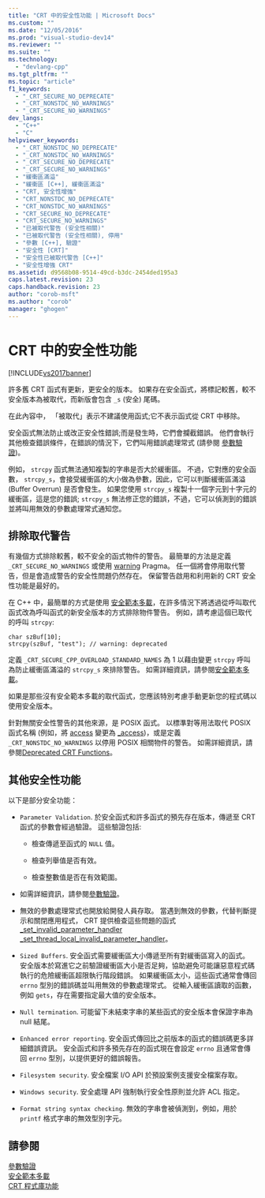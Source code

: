 ```yaml
---
title: "CRT 中的安全性功能 | Microsoft Docs"
ms.custom: ""
ms.date: "12/05/2016"
ms.prod: "visual-studio-dev14"
ms.reviewer: ""
ms.suite: ""
ms.technology: 
  - "devlang-cpp"
ms.tgt_pltfrm: ""
ms.topic: "article"
f1_keywords: 
  - "_CRT_SECURE_NO_DEPRECATE"
  - "_CRT_NONSTDC_NO_WARNINGS"
  - "_CRT_SECURE_NO_WARNINGS"
dev_langs: 
  - "C++"
  - "C"
helpviewer_keywords: 
  - "_CRT_NONSTDC_NO_DEPRECATE"
  - "_CRT_NONSTDC_NO_WARNINGS"
  - "_CRT_SECURE_NO_DEPRECATE"
  - "_CRT_SECURE_NO_WARNINGS"
  - "緩衝區滿溢"
  - "緩衝區 [C++], 緩衝區滿溢"
  - "CRT, 安全性增強"
  - "CRT_NONSTDC_NO_DEPRECATE"
  - "CRT_NONSTDC_NO_WARNINGS"
  - "CRT_SECURE_NO_DEPRECATE"
  - "CRT_SECURE_NO_WARNINGS"
  - "已被取代警告 (安全性相關)"
  - "已被取代警告 (安全性相關), 停用"
  - "參數 [C++], 驗證"
  - "安全性 [CRT]"
  - "安全性已被取代警告 [C++]"
  - "安全性增強 CRT"
ms.assetid: d9568b08-9514-49cd-b3dc-2454ded195a3
caps.latest.revision: 23
caps.handback.revision: 23
author: "corob-msft"
ms.author: "corob"
manager: "ghogen"
---
```

# CRT 中的安全性功能
[!INCLUDE[vs2017banner](../assembler/inline/includes/vs2017banner.md)]

許多舊 CRT 函式有更新，更安全的版本。  如果存在安全函式，將標記較舊，較不安全版本為被取代，而新版會包含 `_s` \(安全\) 尾碼。  
  
 在此內容中， 「被取代」表示不建議使用函式;它不表示函式從 CRT 中移除。  
  
 安全函式無法防止或改正安全性錯誤;而是發生時，它們會攔截錯誤。  他們會執行其他檢查錯誤條件，在錯誤的情況下，它們叫用錯誤處理常式 \(請參閱 [參數驗證](../c-runtime-library/parameter-validation.md)\)。  
  
 例如， `strcpy` 函式無法通知複製的字串是否大於緩衝區。  不過，它對應的安全函數， `strcpy_s`，會接受緩衝區的大小做為參數，因此，它可以判斷緩衝區滿溢 \(Buffer Overrun\) 是否會發生。  如果您使用 `strcpy_s` 複製十一個字元到十字元的緩衝區，這是您的錯誤; `strcpy_s` 無法修正您的錯誤，不過，它可以偵測到的錯誤並將叫用無效的參數處理常式通知您。  
  
## 排除取代警告  
 有幾個方式排除較舊，較不安全的函式物件的警告。  最簡單的方法是定義 `_CRT_SECURE_NO_WARNINGS` 或使用 [warning](../preprocessor/warning.md) Pragma。  任一個將會停用取代警告，但是會造成警告的安全性問題仍然存在。  保留警告啟用和利用新的 CRT 安全性功能是最好的。  
  
 在 C\+\+ 中，最簡單的方式是使用 [安全範本多載](../c-runtime-library/secure-template-overloads.md)，在許多情況下將透過從呼叫取代函式改為呼叫函式的新安全版本的方式排除物件警告。  例如，請考慮這個已取代的呼叫 `strcpy`:  
  
```  
char szBuf[10];   
strcpy(szBuf, "test"); // warning: deprecated   
```  
  
 定義 `_CRT_SECURE_CPP_OVERLOAD_STANDARD_NAMES` 為 1 以藉由變更 `strcpy` 呼叫為防止緩衝區滿溢的 `strcpy_s` 來排除警告。  如需詳細資訊，請參閱[安全範本多載](../c-runtime-library/secure-template-overloads.md)。  
  
 如果是那些沒有安全範本多載的取代函式，您應該特別考慮手動更新您的程式碼以使用安全版本。  
  
 針對無關安全性警告的其他來源，是 POSIX 函式。  以標準對等用法取代 POSIX 函式名稱 \(例如，將 [access](../c-runtime-library/reference/access-crt.md) 變更為 [\_access](../c-runtime-library/reference/access-waccess.md)\)，或是定義 `_CRT_NONSTDC_NO_WARNINGS` 以停用 POSIX 相關物件的警告。  如需詳細資訊，請參閱[Deprecated CRT Functions](http://msdn.microsoft.com/zh-tw/7e259932-c6c8-4c1a-9637-639e591681a5)。  
  
## 其他安全性功能  
 以下是部分安全功能：  
  
-   `Parameter Validation`.  於安全函式和許多函式的預先存在版本，傳遞至 CRT 函式的參數會經過驗證。  這些驗證包括:  
  
    -   檢查傳遞至函式的 `NULL` 值。  
  
    -   檢查列舉值是否有效。  
  
    -   檢查整數值是否在有效範圍。  
  
-   如需詳細資訊，請參閱[參數驗證](../c-runtime-library/parameter-validation.md)。  
  
-   無效的參數處理常式也開放給開發人員存取。  當遇到無效的參數，代替判斷提示和關閉應用程式， CRT 提供檢查這些問題的函式 [\_set\_invalid\_parameter\_handler \_set\_thread\_local\_invalid\_parameter\_handler](../c-runtime-library/reference/set-invalid-parameter-handler-set-thread-local-invalid-parameter-handler.md)。  
  
-   `Sized Buffers`.  安全函式需要緩衝區大小傳遞至所有對緩衝區寫入的函式。  安全版本於寫進它之前驗證緩衝區大小是否足夠，協助避免可能讓惡意程式碼執行的危險緩衝區超限執行階段錯誤。  如果緩衝區太小，這些函式通常會傳回 `errno` 型別的錯誤碼並叫用無效的參數處理常式。  從輸入緩衝區讀取的函數，例如 `gets`，存在需要指定最大值的安全版本。  
  
-   `Null termination`.  可能留下未結束字串的某些函式的安全版本會保證字串為 null 結尾。  
  
-   `Enhanced error reporting`.  安全函式傳回比之前版本的函式的錯誤碼更多詳細錯誤資訊。  安全函式和許多預先存在的函式現在會設定 `errno` 且通常會傳回 `errno` 型別，以提供更好的錯誤報告。  
  
-   `Filesystem security`.  安全檔案 I\/O API 於預設案例支援安全檔案存取。  
  
-   `Windows security`.  安全處理 API 強制執行安全性原則並允許 ACL 指定。  
  
-   `Format string syntax checking`.  無效的字串會被偵測到，例如，用於 `printf` 格式字串的無效型別字元。  
  
## 請參閱  
 [參數驗證](../c-runtime-library/parameter-validation.md)   
 [安全範本多載](../c-runtime-library/secure-template-overloads.md)   
 [CRT 程式庫功能](../c-runtime-library/crt-library-features.md)